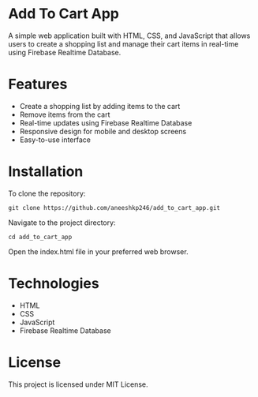 # Add To Cart App

A simple web application built with HTML, CSS, and JavaScript that allows users to create a shopping list and manage their cart items in real-time using Firebase Realtime Database. 

# Features

* Create a shopping list by adding items to the cart
* Remove items from the cart
* Real-time updates using Firebase Realtime Database
* Responsive design for mobile and desktop screens
* Easy-to-use interface

# Installation 

To clone the repository:

```
git clone https://github.com/aneeshkp246/add_to_cart_app.git
```
Navigate to the project directory:

```
cd add_to_cart_app
```
Open the index.html file in your preferred web browser.

# Technologies

* HTML
* CSS
* JavaScript
* Firebase Realtime Database

# License

This project is licensed under MIT License.
